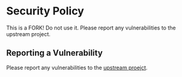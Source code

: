 # Security Policy

This is a FORK! Do not use it. Please report any vulnerabilities to the upstream project.

## Reporting a Vulnerability

Please report any vulnerabilities to the [upstream proejct](https://github.com/blacksmithgu/obsidian-dataview).
